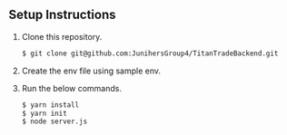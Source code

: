 ## Setup Instructions

1. Clone this repository.

    ```bash
    $ git clone git@github.com:JunihersGroup4/TitanTradeBackend.git
    ```
2. Create the env file using sample env.<br>
    
3. Run the below commands.

    ```bash
    $ yarn install
    $ yarn init
    $ node server.js
    ```
